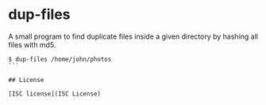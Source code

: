 # dup-files

A small program to find duplicate files inside a given directory by hashing all files with md5.

````shell
$ dup-files /home/john/photos
```

## License

[ISC license](ISC License)
